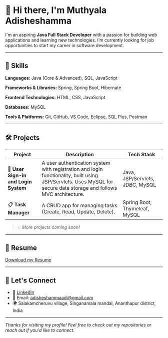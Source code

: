 # 👋 Hi there, I'm Muthyala Adisheshamma

I'm an aspiring **Java Full Stack Developer** with a passion for building web applications and learning new technologies. I’m currently looking for job opportunities to start my career in software development.

---

## 🚀 Skills

**Languages:**
Java (Core & Advanced), SQL, JavaScript

**Frameworks & Libraries:**
Spring, Spring Boot, Hibernate

**Frontend Technologies:**
HTML, CSS, JavaScript

**Databases:**
MySQL

**Tools & Platforms:**
Git, GitHub, VS Code, Eclipse, SQL Plus, Postman

---

## 🛠️ Projects

| Project                              | Description                                                                                                                                                        | Tech Stack                      |
| ------------------------------------ | ------------------------------------------------------------------------------------------------------------------------------------------------------------------ | ------------------------------- |
| 🔐 **User Sign-in and Login System** | A user authentication system with registration and login functionality, built using JSP/Servlets. Uses MySQL for secure data storage and follows MVC architecture. | Java, JSP/Servlets, JDBC, MySQL |
| 📋 **Task Manager**                  | A CRUD app for managing tasks (Create, Read, Update, Delete).                                                                                                      | Spring Boot, Thymeleaf, MySQL   |

> 💡 *More projects coming soon!*

---

## 📄 Resume

[Download my Resume](https://github.com/MuthyalaAdisheshamma/Resume/raw/a62a0ee32c62f3cb4308628a0fe688f780ebd96c/Resume.pdf)

---

## 📢 Let's Connect

* 💼 [LinkedIn](https://www.linkedin.com/in/adisheshammamuthyala)
* 📧 Email: [adisheshammaadi@gmail.com](mailto:adisheshammaadi@gmail.com)
* 🌍 Salakamcheruvu village, Singanamala mandal, Ananthapur district, India

---

*Thanks for visiting my profile! Feel free to check out my repositories or reach out if you'd like to connect.*
